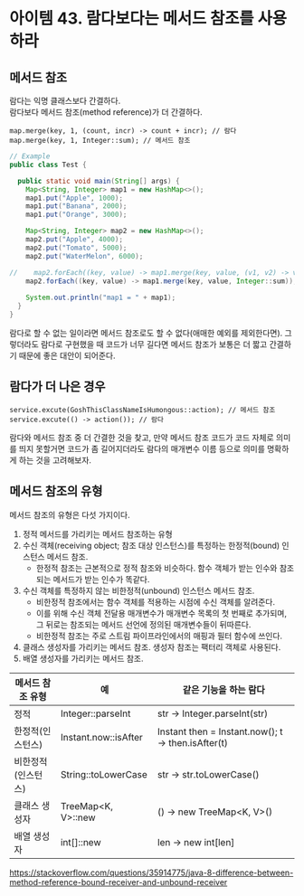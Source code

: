 # 아이템 43. 람다보다는 메서드 참조를 사용하라

## 메서드 참조
람다는 익명 클래스보다 간결하다.   
람다보다 메서드 참조(method reference)가 더 간결하다.

```
map.merge(key, 1, (count, incr) -> count + incr); // 람다
map.merge(key, 1, Integer::sum); // 메서드 참조
```

```java
// Example
public class Test {

  public static void main(String[] args) {
    Map<String, Integer> map1 = new HashMap<>();
    map1.put("Apple", 1000);
    map1.put("Banana", 2000);
    map1.put("Orange", 3000);

    Map<String, Integer> map2 = new HashMap<>();
    map2.put("Apple", 4000);
    map2.put("Tomato", 5000);
    map2.put("WaterMelon", 6000);

//    map2.forEach((key, value) -> map1.merge(key, value, (v1, v2) -> v1 + v2));
    map2.forEach((key, value) -> map1.merge(key, value, Integer::sum));
    
    System.out.println("map1 = " + map1);
  }
}
```

람다로 할 수 없는 일이라면 메서드 참조로도 할 수 없다(애매한 예외를 제외한다면). 
그렇더라도 람다로 구현했을 때 코드가 너무 길다면 메서드 참조가 보통은 더 짧고 간결하기 때문에 좋은 대안이 되어준다.

## 람다가 더 나은 경우
```
service.excute(GoshThisClassNameIsHumongous::action); // 메서드 참조
service.excute(() -> action()); // 람다
```

람다와 메서드 참조 중 더 간결한 것을 찾고, 만약 메서드 참조 코드가 코드 자체로 의미를 띄지 못할거면 코드가 좀 길어지더라도 람다의 매개변수 이름 등으로 의미를 명확하게 하는 것을 고려해보자.

## 메서드 참조의 유형
메서드 참조의 유형은 다섯 가지이다.
1. 정적 메서드를 가리키는 메서드 참조하는 유형
2. 수신 객체(receiving object; 참조 대상 인스턴스)를 특정하는 한정적(bound) 인스턴스 메서드 참조. 
   - 한정적 참조는 근본적으로 정적 참조와 비슷하다. 함수 객체가 받는 인수와 참조되는 메서드가 받는 인수가 똑같다. 
3. 수신 객체를 특정하지 않는 비한정적(unbound) 인스턴스 메서드 참조.
   - 비한정적 참조에서는 함수 객체를 적용하는 시점에 수신 객체를 알려준다.
   - 이를 위해 수신 객체 전달용 매개변수가 매개변수 목록의 첫 번째로 추가되며, 그 뒤로는 참조되는 메서드 선언에 정의된 매개변수들이 뒤따른다.
   - 비한정적 참조는 주로 스트림 파이프라인에서의 매핑과 필터 함수에 쓰인다.
4. 클래스 생성자를 가리키는 메서드 참조. 생성자 참조는 팩터리 객체로 사용된다.
5. 배열 생성자를 가리키는 메서드 참조.


메서드 참조 유형|예|	같은 기능을 하는 람다
|------|---|---|
|정적|Integer::parseInt|str -> Integer.parseInt(str)
|한정적(인스턴스)|Instant.now::isAfter|Instant then = Instant.now(); t -> then.isAfter(t)
|비한정적(인스턴스)|String::toLowerCase|str -> str.toLowerCase()
|클래스 생성자|TreeMap<K, V>::new|() -> new TreeMap<K, V>()
|배열 생성자|int[]::new|len -> new int[len]

https://stackoverflow.com/questions/35914775/java-8-difference-between-method-reference-bound-receiver-and-unbound-receiver
